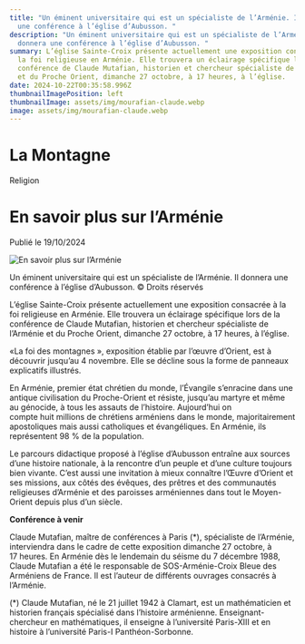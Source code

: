 ```yaml
---
title: "Un éminent universitaire qui est un spécialiste de l’Arménie. Il donnera
  une conférence à l’église d’Aubusson. "
description: "Un éminent universitaire qui est un spécialiste de l’Arménie. Il
  donnera une conférence à l’église d’Aubusson. "
summary: L’église Sainte-Croix présente actuellement une exposition consacrée à
  la foi religieuse en Arménie. Elle trouvera un éclairage spécifique lors de la
  conférence de Claude Mutafian, historien et chercheur spécialiste de l’Arménie
  et du Proche Orient, dimanche 27 octobre, à 17 heures, à l’église.
date: 2024-10-22T00:35:58.996Z
thumbnailImagePosition: left
thumbnailImage: assets/img/mourafian-claude.webp
image: assets/img/mourafian-claude.webp
---
```

# **L﻿a Montagne**

Religion

# En savoir plus sur l’Arménie

Publié le 19/10/2024

![En savoir plus sur l’Arménie](https://img.lamontagne.fr/ij71wu0oJFgWjGg3pl_tNBy3adiYiqcwzAOj4Wr7c8c/fit/657/438/sm/0/bG9jYWw6Ly8vMDAvMDAvMDcvMjEvODkvMjAwMDAwNzIxODkzNA.jpg)

Un éminent universitaire qui est un spécialiste de l’Arménie. Il donnera une conférence à l’église d’Aubusson. © Droits réservés

L’église Sainte-Croix présente actuellement une exposition consacrée à la foi religieuse en Arménie. Elle trouvera un éclairage spécifique lors de la conférence de Claude Mutafian, historien et chercheur spécialiste de l’Arménie et du Proche Orient, dimanche 27 octobre, à 17 heures, à l’église.

«La foi des montagnes », exposition établie par l’œuvre d’Orient, est à découvrir jusqu’au 4 novembre. Elle se décline sous la forme de panneaux explicatifs illustrés.

[](https://www.centrefrancepub.fr/?utm_source=siteseditos&utm_medium=AP_placeholder)

En Arménie, premier état chrétien du monde, l’Évangile s’enracine dans une antique civilisation du Proche-Orient et résiste, jusqu’au martyre et même au génocide, à tous les assauts de l’histoire. Aujourd’hui on compte huit millions de chrétiens arméniens dans le monde, majoritairement apostoliques mais aussi catholiques et évangéliques. En Arménie, ils représentent 98 % de la population.

Le parcours didactique proposé à l’église d’Aubusson entraîne aux sources d’une histoire nationale, à la rencontre d’un peuple et d’une culture toujours bien vivante. C’est aussi une invitation à mieux connaître l’Œuvre d’Orient et ses missions, aux côtés des évêques, des prêtres et des communautés religieuses d’Arménie et des paroisses arméniennes dans tout le Moyen-Orient depuis plus d’un siècle.

[](https://www.centrefrancepub.fr/?utm_source=siteseditos&utm_medium=AP_placeholder)

**Conférence à venir**

Claude Mutafian, maître de conférences à Paris (*), spécialiste de l’Arménie, interviendra dans le cadre de cette exposition dimanche 27 octobre, à 17 heures. En Arménie dès le lendemain du séisme du 7 décembre 1988, Claude Mutafian a été le responsable de SOS-Arménie-Croix Bleue des Arméniens de France. Il est l’auteur de différents ouvrages consacrés à l’Arménie.

(*) Claude Mutafian, né le 21 juillet 1942 à Clamart, est un mathématicien et historien français spécialisé dans l’histoire arménienne. Enseignant-chercheur en mathématiques, il enseigne à l’université Paris-XIII et en histoire à l’université Paris-I Panthéon-Sorbonne.

<!--EndFragment-->